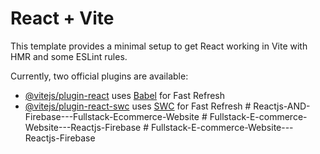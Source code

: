 # React + Vite

This template provides a minimal setup to get React working in Vite with HMR and some ESLint rules.

Currently, two official plugins are available:

- [@vitejs/plugin-react](https://github.com/vitejs/vite-plugin-react/blob/main/packages/plugin-react/README.md) uses [Babel](https://babeljs.io/) for Fast Refresh
- [@vitejs/plugin-react-swc](https://github.com/vitejs/vite-plugin-react-swc) uses [SWC](https://swc.rs/) for Fast Refresh
#   R e a c t j s - A N D - F i r e b a s e - - - F u l l s t a c k - E c o m m e r c e - W e b s i t e  
 #   F u l l s t a c k - E - c o m m e r c e - W e b s i t e - - - R e a c t j s - F i r e b a s e  
 #   F u l l s t a c k - E - c o m m e r c e - W e b s i t e - - - R e a c t j s - F i r e b a s e  
 